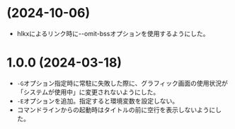 # (2024-10-06)

* hlkxによるリンク時に--omit-bssオプションを使用するようにした。


# 1.0.0 (2024-03-18)

* `-G`オプション指定時に常駐に失敗した際に、グラフィック画面の使用状況が
  「システムが使用中」に変更されないようにした。
* `-E`オプションを追加。指定すると環境変数を設定しない。
* コマンドラインからの起動時はタイトルの前に空行を表示しないようにした。


